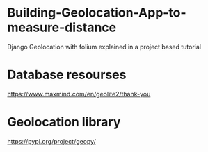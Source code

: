 # Building-Geolocation-App-to-measure-distance

Django Geolocation with folium explained in a project based tutorial

# Database resourses

https://www.maxmind.com/en/geolite2/thank-you

# Geolocation library

https://pypi.org/project/geopy/


